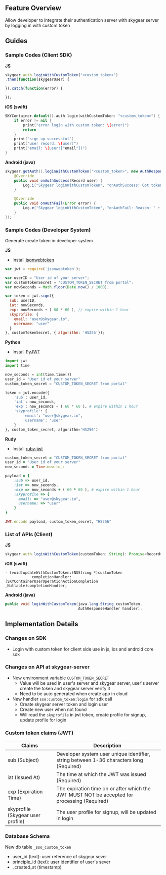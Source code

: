 ## Feature Overview

Allow developer to integrate their authentication server with skygear server by logging in with custom token

## Guides

### Sample Codes (Client SDK)

**JS**

```js
skygear.auth.loginWithCustomToken("<custom_token>")
.then(function(skygearUser) {

}).catch(function(error) {

});
```

**iOS (swift)**

```swift
SKYContainer.default().auth.login(withCustomToken: "<custom_token>") { (user, error) in
    if error != nil {
        print("error login with custom token: \(error)")
        return
    }
    print("sign up successful")
    print("user record: \(user)")
    print("email: \(user!["email"])")
}
```

**Android (java)**

```java
skygear.getAuth().loginWithCustomToken("<custom_token>", new AuthResponseHandler() {
    @Override
    public void onAuthSuccess(Record user) {
        Log.i("Skygear loginWithCustomToken", "onAuthSuccess: Got token: " + user.getAccessToken());
    }

    @Override
    public void onAuthFail(Error error) {
        Log.e("Skygear loginWithCustomToken", "onAuthFail: Reason: " + error.getMessage());
    }
});
```

### Sample Codes (Developer System)

Generate create token in developer system

**JS**

- Install [jsonwebtoken](https://github.com/auth0/node-jsonwebtoken)

```js
var jwt = require('jsonwebtoken');

var userID = "User id of your server";
var customTokenSecret = "CUSTOM_TOKEN_SECRET from portal";
var nowSeconds = Math.floor(Date.now() / 1000);

var token = jwt.sign({
  sub: userID,
  iat: nowSeconds,
  exp: nowSeconds + ( 60 * 60 ), // expire within 1 hour
  skyprofile: {
    email: "user@skygear.io",
    username: "user"
  }
}, customTokenSecret, { algorithm: 'HS256'});
```

**Python**

- Install [PyJWT](https://github.com/jpadilla/pyjwt)

```py
import jwt
import time

now_seconds = int(time.time())
user_id = "User id of your server"
custom_token_secret = "CUSTOM_TOKEN_SECRET from portal"

token = jwt.encode({
    'sub': user_id,
    'iat': now_seconds,
    'exp': now_seconds + ( 60 * 60 ), # expire within 1 hour
    'skyprofile': {
        'email': "user@skygear.io",
        'username': "user"
    }
}, custom_token_secret, algorithm='HS256')
```

**Rudy**

- Install [ruby-jwt](https://github.com/jwt/ruby-jwt)

```ruby
custom_token_secret = "CUSTOM_TOKEN_SECRET from portal"
user_id = "User id of your server"
now_seconds = Time.now.to_i

payload = {
    :sub => user_id,
    :iat => now_seconds,
    :exp => now_seconds + ( 60 * 60 ), # expire within 1 hour
    :skyprofile => {
      email: => "user@skygear.io",
      username: => "user"
    }
}

JWT.encode payload, custom_token_secret, "HS256"
```

### List of APIs (Client)

**JS**

```js
skygear.auth.loginWithCustomToken(customToken: String): Promise<Record>
```

**iOS (swift)**

```obj-c
- (void)updateWithCustomToken:(NSString *)customToken
            completionHandler:(SKYContainerUserOperationActionCompletion _Nullable)completionHandler;
```

**Android (java)**

```java
public void loginWithCustomToken(java.lang.String customToken,
                                 AuthResponseHandler handler);
```

## Implementation Details

### Changes on SDK

- Login with custom token for client side use in js, ios and android core sdk

### Changes on API at skygear-server

- New environment variable `CUSTOM_TOKEN_SECRET`
    - Value will be used in user's server and skygear server, user's server create the token and skygear server verify it
    - Need to be auto generated when create app in cloud
- New handler `sso:custom_token:login` for sdk call
    - Create skygear server token and login user
    - Create new user when not found
    - Will read the `skyprofile` in jwt token, create profile for signup, update profile for login

### Custom token claims (JWT)

| Claims                                 | Description |
|----------------------------------------|-------------|
| sub (Subject)                          | Developer system user unique identifier, string between 1-36 characters long (Required) |
| iat (Issued At)                        | The time at which the JWT was issued (Required) |
| exp (Expiration Time)                  | The expiration time on or after which the JWT MUST NOT be accepted for processing (Required) |
| skyprofile (Skygear user profile) | The user profile for signup, will be updated in login |

### Database Schema

New db table `_sso_custom_token`

- user_id (text): user reference of skygear sever
- principle_id (text): user identifier of user's sever
- _created_at (timestamp)
